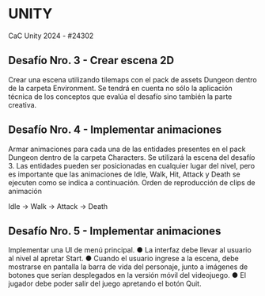 
# UNITY

CaC Unity 2024 - #24302

## Desafío Nro. 3 - Crear escena 2D

Crear una escena utilizando tilemaps con el pack de assets Dungeon dentro de la carpeta Environment.
Se tendrá en cuenta no sólo la aplicación técnica de los conceptos que evalúa el desafío sino también la parte creativa.


## Desafío Nro. 4 - Implementar animaciones

Armar animaciones para cada una de las entidades presentes en el pack Dungeon dentro de la carpeta Characters.
Se utilizará la escena del desafío 3. Las entidades pueden ser posicionadas en cualquier lugar del nivel, pero es importante que las animaciones de Idle, Walk, Hit, Attack y Death se ejecuten como se indica a continuación.
Orden de reproducción de clips de animación

Idle -> Walk -> Attack -> Death

## Desafío Nro. 5 - Implementar animaciones

Implementar una UI de menú principal.
● La interfaz debe llevar al usuario al nivel al apretar Start.
● Cuando el usuario ingrese a la escena, debe mostrarse en pantalla la
barra de vida del personaje, junto a imágenes de botones que serían
desplegados en la versión móvil del videojuego.
● El jugador debe poder salir del juego apretando el botón Quit.
